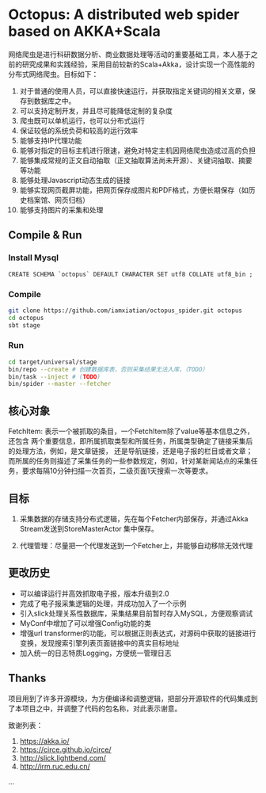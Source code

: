 Octopus: A distributed web spider based on AKKA+Scala
======================

网络爬虫是进行科研数据分析、商业数据处理等活动的重要基础工具，本人基于之前的研究成果和实践经验，采用目前较新的Scala+Akka，设计实现一个高性能的分布式网络爬虫。目标如下：

1. 对于普通的使用人员，可以直接快速运行，并获取指定关键词的相关文章，保存到数据库之中。
2. 可以支持定制开发，并且尽可能降低定制的复杂度
3. 爬虫既可以单机运行，也可以分布式运行
4. 保证较低的系统负荷和较高的运行效率
5. 能够支持IP代理功能
6. 能够对指定的目标主机进行限速，避免对特定主机因网络爬虫造成过高的负担
7. 能够集成常规的正文自动抽取（正文抽取算法尚未开源）、关键词抽取、摘要等功能
8. 能够处理Javascript动态生成的链接
9. 能够实现网页截屏功能，把网页保存成图片和PDF格式，方便长期保存（如历史档案馆、网页归档）
10. 能够支持图片的采集和处理



## Compile & Run
### Install Mysql
```$sql
CREATE SCHEMA `octopus` DEFAULT CHARACTER SET utf8 COLLATE utf8_bin ;
```

### Compile

```bash
git clone https://github.com/iamxiatian/octopus_spider.git octopus
cd octopus
sbt stage
```
### Run
```bash
cd target/universal/stage
bin/repo --create # 创建数据库表，否则采集结果无法入库，（TODO）
bin/task --inject # (TODO)
bin/spider --master --fetcher
```

## 核心对象

FetchItem: 表示一个被抓取的条目，一个FetchItem除了value等基本信息之外，还包含
两个重要信息，即所属抓取类型和所属任务，所属类型确定了链接采集后的处理方法，例如，是文章链接，
还是导航链接，还是电子报的栏目或者文章；而所属的任务则描述了采集任务的一些参数规定，例如，针对某新闻站点的采集任务，要求每隔10分钟扫描一次首页，二级页面1天搜索一次等要求。

## 目标

1. 采集数据的存储支持分布式逻辑，先在每个Fetcher内部保存，并通过Akka Stream发送到StoreMasterActor
集中保存。

2. 代理管理：尽量把一个代理发送到一个Fetcher上，并能够自动移除无效代理

## 更改历史

- 可以编译运行并高效抓取电子报，版本升级到2.0
- 完成了电子报采集逻辑的处理，并成功加入了一个示例
- 引入slick处理关系性数据库，采集结果目前暂时存入MySQL，方便观察调试
- MyConf中增加了可以增强Config功能的类
- 增强url transformer的功能，可以根据正则表达式，对源码中获取的链接进行变换，发现搜索引擎列表页面链接中的真实目标地址
- 加入统一的日志特质Logging，方便统一管理日志

## Thanks

项目用到了许多开源模块，为方便编译和调整逻辑，把部分开源软件的代码集成到了本项目之中，并调整了代码的包名称，对此表示谢意。

致谢列表：

1. https://akka.io/
2. https://circe.github.io/circe/
3. http://slick.lightbend.com/
4. http://irm.ruc.edu.cn/

...

